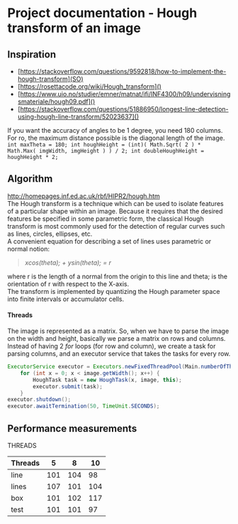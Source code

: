 # Project documentation - Hough transform of an image

## Inspiration
- [https://stackoverflow.com/questions/9592818/how-to-implement-the-hough-transform](SO)
- [https://rosettacode.org/wiki/Hough_transform]()
- [https://www.uio.no/studier/emner/matnat/ifi/INF4300/h09/undervisningsmateriale/hough09.pdf]()
- [https://stackoverflow.com/questions/51886950/longest-line-detection-using-hough-line-transform/52023637]()

If you want the accuracy of angles to be 1 degree, you need 180 columns. For ro, the maximum distance possible is the diagonal length of the image.
`int maxTheta = 180;
int houghHeight = (int)( Math.Sqrt( 2 ) * Math.Max( imgWidth, imgHeight ) ) / 2;
int doubleHoughHeight = houghHeight * 2;`

## Algorithm


http://homepages.inf.ed.ac.uk/rbf/HIPR2/hough.htm <br>
The Hough transform is a technique which can be used to isolate features of a particular shape within an image. Because it requires that the desired features be specified in some parametric form, the classical Hough transform is most commonly used for the detection of regular curves such as lines, circles, ellipses, etc. <br>
A convenient equation for describing a set of lines uses parametric or normal notion:
> *xcos(theta); + ysin(theta); = r*

where r is the length of a normal from the origin to this line and theta; is the orientation of r with respect to the X-axis.<br>
The transform is implemented by quantizing the Hough parameter space into finite intervals or accumulator cells.

#### Threads
The image is represented as a matrix. So, when we have to parse the image on the width and height, basically we parse a matrix on rows and columns. Instead of having 2 *for* loops (for row and column), we create a task for parsing columns, and an executor service that takes the tasks for every row.
```java
ExecutorService executor = Executors.newFixedThreadPool(Main.numberOfThreads);
    for (int x = 0; x < image.getWidth(); x++) {
        HoughTask task = new HoughTask(x, image, this);
        executor.submit(task);
    }
executor.shutdown();
executor.awaitTermination(50, TimeUnit.SECONDS); 
```

## Performance measurements
THREADS

| Threads       | 5             | 8             | 10            |
| ------------- | ------------- | ------------- | ------------- | 
| line   | 101           | 104           | 98           |
| lines  | 107           | 101           | 104           |
| box    | 101           | 102           | 117           |
| test   | 101           | 101           | 97           |     



